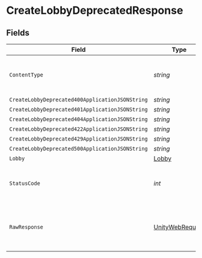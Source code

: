 # CreateLobbyDeprecatedResponse


## Fields

| Field                                                                                                            | Type                                                                                                             | Required                                                                                                         | Description                                                                                                      |
| ---------------------------------------------------------------------------------------------------------------- | ---------------------------------------------------------------------------------------------------------------- | ---------------------------------------------------------------------------------------------------------------- | ---------------------------------------------------------------------------------------------------------------- |
| `ContentType`                                                                                                    | *string*                                                                                                         | :heavy_check_mark:                                                                                               | HTTP response content type for this operation                                                                    |
| `CreateLobbyDeprecated400ApplicationJSONString`                                                                  | *string*                                                                                                         | :heavy_minus_sign:                                                                                               | N/A                                                                                                              |
| `CreateLobbyDeprecated401ApplicationJSONString`                                                                  | *string*                                                                                                         | :heavy_minus_sign:                                                                                               | N/A                                                                                                              |
| `CreateLobbyDeprecated404ApplicationJSONString`                                                                  | *string*                                                                                                         | :heavy_minus_sign:                                                                                               | N/A                                                                                                              |
| `CreateLobbyDeprecated422ApplicationJSONString`                                                                  | *string*                                                                                                         | :heavy_minus_sign:                                                                                               | N/A                                                                                                              |
| `CreateLobbyDeprecated429ApplicationJSONString`                                                                  | *string*                                                                                                         | :heavy_minus_sign:                                                                                               | N/A                                                                                                              |
| `CreateLobbyDeprecated500ApplicationJSONString`                                                                  | *string*                                                                                                         | :heavy_minus_sign:                                                                                               | N/A                                                                                                              |
| `Lobby`                                                                                                          | [Lobby](../../models/shared/Lobby.md)                                                                            | :heavy_minus_sign:                                                                                               | N/A                                                                                                              |
| `StatusCode`                                                                                                     | *int*                                                                                                            | :heavy_check_mark:                                                                                               | HTTP response status code for this operation                                                                     |
| `RawResponse`                                                                                                    | [UnityWebRequest](https://docs.unity3d.com/2021.3/Documentation/ScriptReference/Networking.UnityWebRequest.html) | :heavy_minus_sign:                                                                                               | Raw HTTP response; suitable for custom response parsing                                                          |